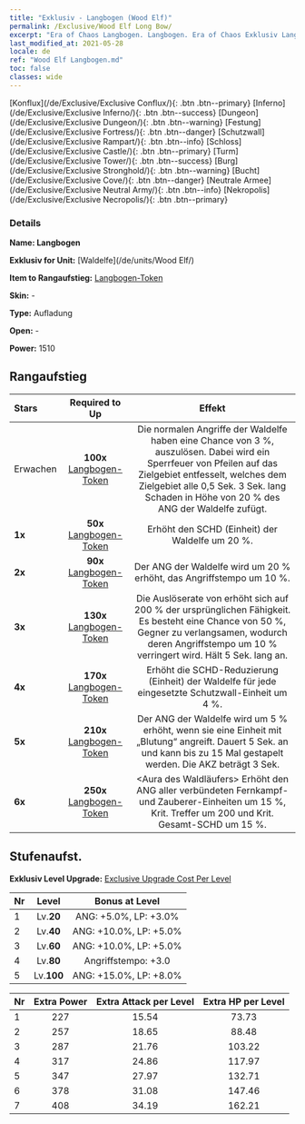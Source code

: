 ```yaml
---
title: "Exklusiv - Langbogen (Wood Elf)"
permalink: /Exclusive/Wood Elf Long Bow/
excerpt: "Era of Chaos Langbogen. Langbogen. Era of Chaos Exklusiv Langbogen. Waldelfe Exklusiv."
last_modified_at: 2021-05-28
locale: de
ref: "Wood Elf Langbogen.md"
toc: false
classes: wide
---
```

 [Konflux](/de/Exclusive/Exclusive Conflux/){: .btn .btn--primary} [Inferno](/de/Exclusive/Exclusive Inferno/){: .btn .btn--success} [Dungeon](/de/Exclusive/Exclusive Dungeon/){: .btn .btn--warning} [Festung](/de/Exclusive/Exclusive Fortress/){: .btn .btn--danger} [Schutzwall](/de/Exclusive/Exclusive Rampart/){: .btn .btn--info} [Schloss](/de/Exclusive/Exclusive Castle/){: .btn .btn--primary} [Turm](/de/Exclusive/Exclusive Tower/){: .btn .btn--success} [Burg](/de/Exclusive/Exclusive Stronghold/){: .btn .btn--warning} [Bucht](/de/Exclusive/Exclusive Cove/){: .btn .btn--danger} [Neutrale Armee](/de/Exclusive/Exclusive Neutral Army/){: .btn .btn--info} [Nekropolis](/de/Exclusive/Exclusive Necropolis/){: .btn .btn--primary} 

### Details
 **Name: Langbogen** 

 **Exklusiv for Unit:** [Waldelfe](/de/units/Wood Elf/) 

 **Item to Rangaufstieg:** [Langbogen-Token](/ItemsDE/con_914/)

 **Skin:** -

 **Type:** Aufladung

 **Open:** -

 **Power:** 1510

## Rangaufstieg

  |     Stars    |  Required to Up | Effekt |
  |:-------------|:---------------:|:---------------:|
  |  Erwachen  | **100x** [Langbogen-Token](/ItemsDE/con_914/) | <Pfeilhagel> Die normalen Angriffe der Waldelfe haben eine Chance von 3 %, <Pfeilhagel> auszulösen. Dabei wird ein Sperrfeuer von Pfeilen auf das Zielgebiet entfesselt, welches dem Zielgebiet alle 0,5 Sek. 3 Sek. lang Schaden in Höhe von 20 % des ANG der Waldelfe zufügt. |
  | **1x** <i class="fas fa-star"/> | **50x** [Langbogen-Token](/ItemsDE/con_914/) | Erhöht den SCHD (Einheit) der Waldelfe um 20 %. |
  | **2x** <i class="fas fa-star"/> | **90x** [Langbogen-Token](/ItemsDE/con_914/) | Der ANG der Waldelfe wird um 20 % erhöht, das Angriffstempo um 10 %. |
  | **3x** <i class="fas fa-star"/> | **130x** [Langbogen-Token](/ItemsDE/con_914/) | Die Auslöserate von <Pfeilhagel> erhöht sich auf 200 % der ursprünglichen Fähigkeit. Es besteht eine Chance von 50 %, Gegner zu verlangsamen, wodurch deren Angriffstempo um 10 % verringert wird. Hält 5 Sek. lang an. |
  | **4x** <i class="fas fa-star"/> | **170x** [Langbogen-Token](/ItemsDE/con_914/) | Erhöht die SCHD-Reduzierung (Einheit) der Waldelfe für jede eingesetzte Schutzwall-Einheit um 4 %. |
  | **5x** <i class="fas fa-star"/> | **210x** [Langbogen-Token](/ItemsDE/con_914/) | Der ANG der Waldelfe wird um 5 % erhöht, wenn sie eine Einheit mit „Blutung“ angreift. Dauert 5 Sek. an und kann bis zu 15 Mal gestapelt werden. Die AKZ beträgt 3 Sek. |
  | **6x** <i class="fas fa-star"/> | **250x** [Langbogen-Token](/ItemsDE/con_914/) | <Aura des Waldläufers> Erhöht den ANG aller verbündeten Fernkampf- und Zauberer-Einheiten um 15 %, Krit. Treffer um 200 und Krit. Gesamt-SCHD um 15 %. |


## Stufenaufst.
 **Exklusiv Level Upgrade:** [Exclusive Upgrade Cost Per Level](/Exclusive/ExclusiveUpgradeCostPerLevel/)

  |  Nr  |   Level  | Bonus at Level |
  |:-----|:--------:|:--------------:|
  | 1 | Lv.**20** | ANG: +5.0%, LP: +3.0% |
  | 2 | Lv.**40** | ANG: +10.0%, LP: +5.0% |
  | 3 | Lv.**60** | ANG: +10.0%, LP: +5.0% |
  | 4 | Lv.**80** | Angriffstempo: +3.0 |
  | 5 | Lv.**100** | ANG: +15.0%, LP: +8.0% |


  |  Nr  |  Extra Power | Extra Attack per Level | Extra HP per Level |
  |:-----|:--------:|:--------:|:--------:|
  | 1 | 227 | 15.54 | 73.73 |
  | 2 | 257 | 18.65 | 88.48 |
  | 3 | 287 | 21.76 | 103.22 |
  | 4 | 317 | 24.86 | 117.97 |
  | 5 | 347 | 27.97 | 132.71 |
  | 6 | 378 | 31.08 | 147.46 |
  | 7 | 408 | 34.19 | 162.21 |


